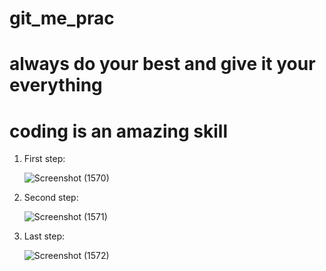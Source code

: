 # git_me_prac

# always do your best and give it your everything

#  coding is an amazing skill

1. First step:
   
   ![Screenshot (1570)](https://user-images.githubusercontent.com/60209546/171281105-a793d1aa-909a-4361-a52e-e6e6401091fa.png)
   
2. Second step:
   
   ![Screenshot (1571)](https://user-images.githubusercontent.com/60209546/171281363-4d976c86-46c0-4185-a829-07d4dc8f0176.png)

3. Last step:
   
   ![Screenshot (1572)](https://user-images.githubusercontent.com/60209546/171281578-695ed985-9700-4591-b7a2-7969afd59b42.png)
   
